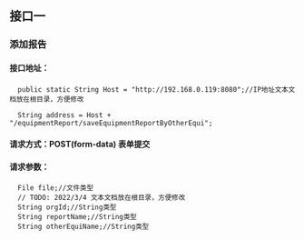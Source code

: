 ## 接口一

### 添加报告
  #### 接口地址：
  
  ```
    public static String Host = "http://192.168.0.119:8080";//IP地址文本文档放在根目录，方便修改
    
    String address = Host + "/equipmentReport/saveEquipmentReportByOtherEqui";
  ```
  
  #### 请求方式：POST(form-data) 表单提交
  #### 请求参数：
  
  ```
    File file;//文件类型
    // TODO: 2022/3/4 文本文档放在根目录，方便修改
    String orgId;//String类型
    String reportName;//String类型
    String otherEquiName;//String类型
  ```
  
  